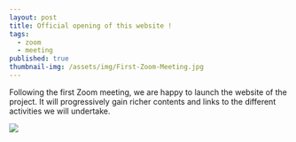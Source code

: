 ```yaml
---
layout: post
title: Official opening of this website !
tags:
  - zoom
  - meeting
published: true
thumbnail-img: /assets/img/First-Zoom-Meeting.jpg
---
```


Following the first Zoom meeting, we are happy to launch the website of the project. It will progressively gain richer contents and links to the different activities we will undertake.

![]({{site.baseurl}}//assets/img/First-Zoom-Meeting.jpg)
